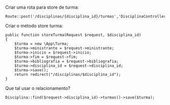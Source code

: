 Criar uma rota para store de turma:

    Route::post('/disciplinas/{disciplina_id}/turmas','DisciplinaController@storeTurma');

Criar o método store turma:

    public function storeTurma(Request $request, $disciplina_id)
    {
        $turma = new \App\Turma;
        $turma->ministrante = $request->ministrante;
        $turma->inicio = $request->inicio;
        $turma->fim = $request->fim;
        $turma->bibliografia = $request->bibliografia;
        $turma->disciplina_id = $request->disciplina_id;
        $turma->save();
        return redirect("/disciplinas/$disciplina_id");
    }

Que tal usar o relacionamento?

    Disciplina::find($request->disciplina_id)->turmas()->save($turma);
